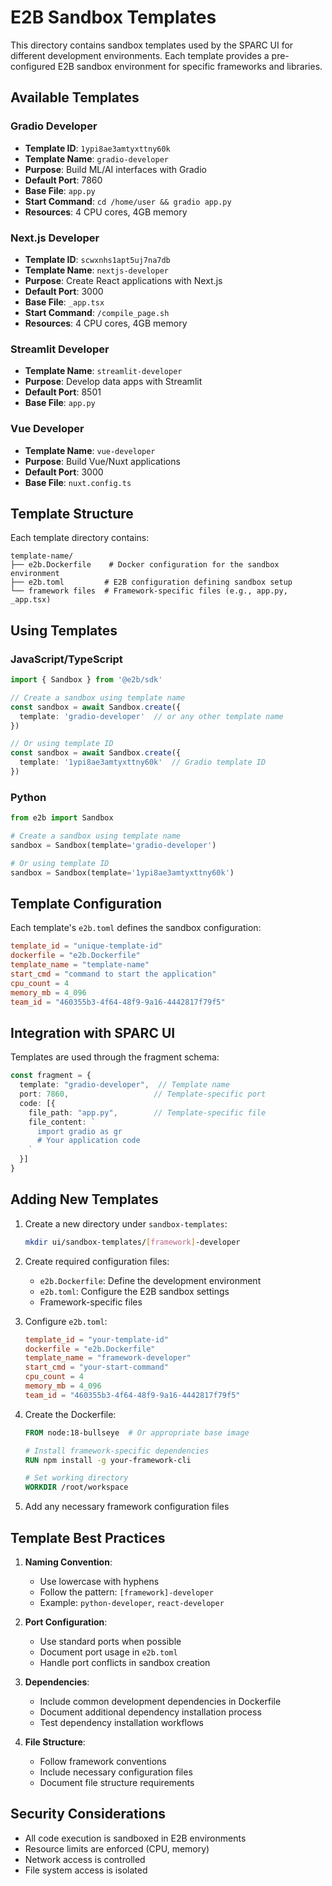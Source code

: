 # E2B Sandbox Templates

This directory contains sandbox templates used by the SPARC UI for different development environments. Each template provides a pre-configured E2B sandbox environment for specific frameworks and libraries.

## Available Templates

### Gradio Developer
- **Template ID**: `1ypi8ae3amtyxttny60k`
- **Template Name**: `gradio-developer`
- **Purpose**: Build ML/AI interfaces with Gradio
- **Default Port**: 7860
- **Base File**: `app.py`
- **Start Command**: `cd /home/user && gradio app.py`
- **Resources**: 4 CPU cores, 4GB memory

### Next.js Developer
- **Template ID**: `scwxnhs1apt5uj7na7db`
- **Template Name**: `nextjs-developer`
- **Purpose**: Create React applications with Next.js
- **Default Port**: 3000
- **Base File**: `_app.tsx`
- **Start Command**: `/compile_page.sh`
- **Resources**: 4 CPU cores, 4GB memory

### Streamlit Developer
- **Template Name**: `streamlit-developer`
- **Purpose**: Develop data apps with Streamlit
- **Default Port**: 8501
- **Base File**: `app.py`

### Vue Developer
- **Template Name**: `vue-developer`
- **Purpose**: Build Vue/Nuxt applications
- **Default Port**: 3000
- **Base File**: `nuxt.config.ts`

## Template Structure

Each template directory contains:
```
template-name/
├── e2b.Dockerfile    # Docker configuration for the sandbox environment
├── e2b.toml         # E2B configuration defining sandbox setup
└── framework files  # Framework-specific files (e.g., app.py, _app.tsx)
```

## Using Templates

### JavaScript/TypeScript
```typescript
import { Sandbox } from '@e2b/sdk'

// Create a sandbox using template name
const sandbox = await Sandbox.create({
  template: 'gradio-developer'  // or any other template name
})

// Or using template ID
const sandbox = await Sandbox.create({
  template: '1ypi8ae3amtyxttny60k'  // Gradio template ID
})
```

### Python
```python
from e2b import Sandbox

# Create a sandbox using template name
sandbox = Sandbox(template='gradio-developer')

# Or using template ID
sandbox = Sandbox(template='1ypi8ae3amtyxttny60k')
```

## Template Configuration

Each template's `e2b.toml` defines the sandbox configuration:

```toml
template_id = "unique-template-id"
dockerfile = "e2b.Dockerfile"
template_name = "template-name"
start_cmd = "command to start the application"
cpu_count = 4
memory_mb = 4_096
team_id = "460355b3-4f64-48f9-9a16-4442817f79f5"
```

## Integration with SPARC UI

Templates are used through the fragment schema:

```typescript
const fragment = {
  template: "gradio-developer",  // Template name
  port: 7860,                   // Template-specific port
  code: [{
    file_path: "app.py",        // Template-specific file
    file_content: `
      import gradio as gr
      # Your application code
    `
  }]
}
```

## Adding New Templates

1. Create a new directory under `sandbox-templates`:
   ```bash
   mkdir ui/sandbox-templates/[framework]-developer
   ```

2. Create required configuration files:
   - `e2b.Dockerfile`: Define the development environment
   - `e2b.toml`: Configure the E2B sandbox settings
   - Framework-specific files

3. Configure `e2b.toml`:
   ```toml
   template_id = "your-template-id"
   dockerfile = "e2b.Dockerfile"
   template_name = "framework-developer"
   start_cmd = "your-start-command"
   cpu_count = 4
   memory_mb = 4_096
   team_id = "460355b3-4f64-48f9-9a16-4442817f79f5"
   ```

4. Create the Dockerfile:
   ```dockerfile
   FROM node:18-bullseye  # Or appropriate base image
   
   # Install framework-specific dependencies
   RUN npm install -g your-framework-cli
   
   # Set working directory
   WORKDIR /root/workspace
   ```

5. Add any necessary framework configuration files

## Template Best Practices

1. **Naming Convention**:
   - Use lowercase with hyphens
   - Follow the pattern: `[framework]-developer`
   - Example: `python-developer`, `react-developer`

2. **Port Configuration**:
   - Use standard ports when possible
   - Document port usage in `e2b.toml`
   - Handle port conflicts in sandbox creation

3. **Dependencies**:
   - Include common development dependencies in Dockerfile
   - Document additional dependency installation process
   - Test dependency installation workflows

4. **File Structure**:
   - Follow framework conventions
   - Include necessary configuration files
   - Document file structure requirements

## Security Considerations

- All code execution is sandboxed in E2B environments
- Resource limits are enforced (CPU, memory)
- Network access is controlled
- File system access is isolated
